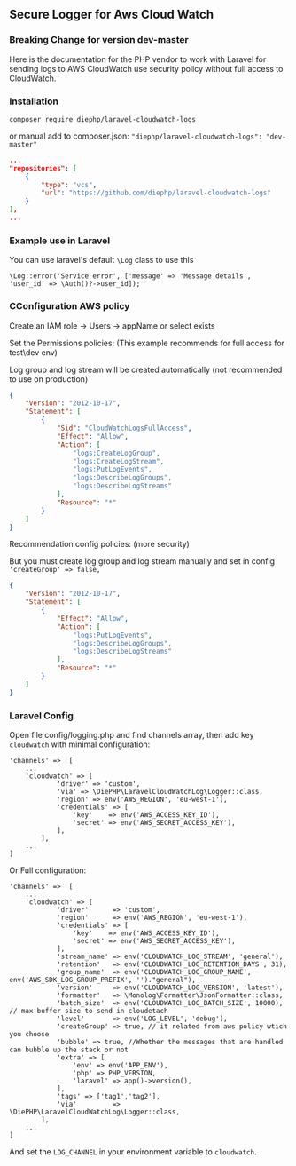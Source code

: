 ## Secure Logger for Aws Cloud Watch

### Breaking Change for version dev-master

Here is the documentation for the PHP vendor to work with Laravel for sending logs to AWS CloudWatch use security policy without full access to CloudWatch.
### Installation

`composer require diephp/laravel-cloudwatch-logs`

or manual add to composer.json:
`"diephp/laravel-cloudwatch-logs": "dev-master"`
```json
...
"repositories": [
    {
        "type": "vcs",
        "url": "https://github.com/diephp/laravel-cloudwatch-logs"
    }
],
...
```

### Example use in Laravel

You can use laravel's default `\Log` class to use this

`\Log::error('Service error', ['message' => 'Message details', 'user_id' => \Auth()?->user_id]);`

### CConfiguration AWS policy

Create an IAM role -> Users -> appName or select exists

Set the Permissions policies: (This example recommends for full access for test\dev env)

Log group and log stream will be created automatically (not recommended to use on production)
```json
{
    "Version": "2012-10-17",
    "Statement": [
        {
            "Sid": "CloudWatchLogsFullAccess",
            "Effect": "Allow",
            "Action": [
                "logs:CreateLogGroup",
                "logs:CreateLogStream",
                "logs:PutLogEvents",
                "logs:DescribeLogGroups",
                "logs:DescribeLogStreams"
            ],
            "Resource": "*"
        }
    ]
}
```

Recommendation config policies: (more security)

But you must create log group and log stream manually and set in config ` 'createGroup' => false,`
```json
{
    "Version": "2012-10-17",
    "Statement": [
        {
            "Effect": "Allow",
            "Action": [
                "logs:PutLogEvents",
                "logs:DescribeLogGroups",
                "logs:DescribeLogStreams"
            ],
            "Resource": "*"
        }
    ]
}
```


### Laravel Config
Open file config/logging.php and find channels array, then add key `cloudwatch` with
minimal configuration:
```
'channels' =>  [
    ...
    'cloudwatch' => [
            'driver' => 'custom',
            'via' => \DiePHP\LaravelCloudWatchLog\Logger::class,
            'region' => env('AWS_REGION', 'eu-west-1'),
            'credentials' => [
                'key'    => env('AWS_ACCESS_KEY_ID'),
                'secret' => env('AWS_SECRET_ACCESS_KEY'),
            ],
        ],
    ...    
]
```

Or Full configuration:
```
'channels' =>  [
    ...
    'cloudwatch' => [
            'driver'      => 'custom',
            'region'      => env('AWS_REGION', 'eu-west-1'),
            'credentials' => [
                'key'    => env('AWS_ACCESS_KEY_ID'),
                'secret' => env('AWS_SECRET_ACCESS_KEY'),
            ],
            'stream_name' => env('CLOUDWATCH_LOG_STREAM', 'general'),
            'retention'   => env('CLOUDWATCH_LOG_RETENTION_DAYS', 31),
            'group_name'  => env('CLOUDWATCH_LOG_GROUP_NAME', env('AWS_SDK_LOG_GROUP_PREFIX', '')."general"),
            'version'     => env('CLOUDWATCH_LOG_VERSION', 'latest'),
            'formatter'   => \Monolog\Formatter\JsonFormatter::class,
            'batch_size'  => env('CLOUDWATCH_LOG_BATCH_SIZE', 10000), // max buffer size to send in cloudetach
            'level'       => env('LOG_LEVEL', 'debug'),
            'createGroup' => true, // it related from aws policy wtich you choose
            'bubble' => true, //Whether the messages that are handled can bubble up the stack or not
            'extra' => [
                'env' => env('APP_ENV'),
                'php' => PHP_VERSION,
                'laravel' => app()->version(),
            ],
            'tags' => ['tag1','tag2'],
            'via'         => \DiePHP\LaravelCloudWatchLog\Logger::class,
        ],
    ...    
]
```

And set the `LOG_CHANNEL` in your environment variable to `cloudwatch`.

